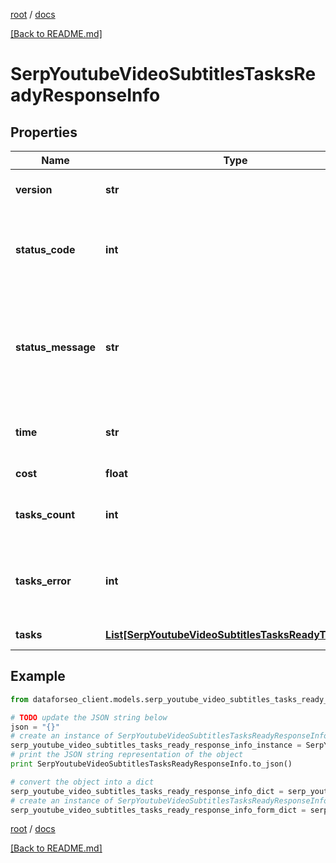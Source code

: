 [root](./../ "root") / [docs](./ "docs")

[[Back to README.md]](./../README.md "[Back to README.md]")

# SerpYoutubeVideoSubtitlesTasksReadyResponseInfo

## Properties

Name | Type | Description | Notes
------------ | ------------- | ------------- | -------------
**version** | **str** | the current version of the API | [optional]
**status_code** | **int** | general status code you can find the full list of the response codes here | [optional]
**status_message** | **str** | general informational message you can find the full list of general informational messages here | [optional]
**time** | **str** | total execution time, seconds | [optional]
**cost** | **float** | total tasks cost, USD | [optional]
**tasks_count** | **int** | the number of tasks in the tasks array | [optional]
**tasks_error** | **int** | the number of tasks in the tasks array returned with an error | [optional]
**tasks** | [**List[SerpYoutubeVideoSubtitlesTasksReadyTaskInfo]**](SerpYoutubeVideoSubtitlesTasksReadyTaskInfo.md) | array of tasks | [optional]

## Example

```python
from dataforseo_client.models.serp_youtube_video_subtitles_tasks_ready_response_info import SerpYoutubeVideoSubtitlesTasksReadyResponseInfo

# TODO update the JSON string below
json = "{}"
# create an instance of SerpYoutubeVideoSubtitlesTasksReadyResponseInfo from a JSON string
serp_youtube_video_subtitles_tasks_ready_response_info_instance = SerpYoutubeVideoSubtitlesTasksReadyResponseInfo.from_json(json)
# print the JSON string representation of the object
print SerpYoutubeVideoSubtitlesTasksReadyResponseInfo.to_json()

# convert the object into a dict
serp_youtube_video_subtitles_tasks_ready_response_info_dict = serp_youtube_video_subtitles_tasks_ready_response_info_instance.to_dict()
# create an instance of SerpYoutubeVideoSubtitlesTasksReadyResponseInfo from a dict
serp_youtube_video_subtitles_tasks_ready_response_info_form_dict = serp_youtube_video_subtitles_tasks_ready_response_info.from_dict(serp_youtube_video_subtitles_tasks_ready_response_info_dict)
```

  

[root](./../ "root") / [docs](./ "docs")

[[Back to README.md]](./../README.md "[Back to README.md]")